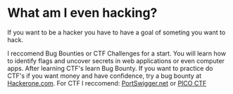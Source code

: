 # What am I even hacking?

If you want to be a hacker you have to have a goal of someting you want to hack.

I reccomend Bug Bounties or CTF Challenges for a start. You will learn how to identify flags and uncover secrets in web applications or even computer apps. 
After learning CTF's learn Bug Bounty. If you want to practice do CTF's if you want money and have confidence, try a bug bounty at [Hackerone.com](https://hackerone.com/directory/programs).
For CTF I reccomend:
[PortSwigger.net](https://portswigger.net/web-security)
or
[PICO CTF](https://picoctf.org/)
